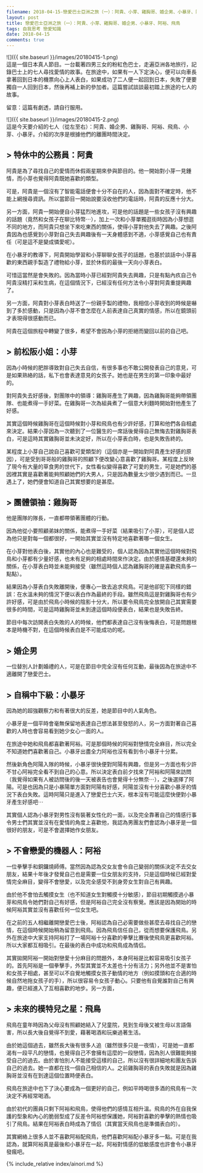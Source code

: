 ```yaml
---
filename: 2018-04-15-戀愛巴士亞洲之旅（一）：阿貴、小芽、雞胸哥、婚企男、小暴牙、阿裕、飛鳥.md
layout: post
title: 戀愛巴士亞洲之旅（一）：阿貴、小芽、雞胸哥、婚企男、小暴牙、阿裕、飛鳥
tags: 自我思考 戀愛知識
date: 2018-04-15
comments: true
---
```


![]({{ site.baseurl }}/images/20180415-1.png)  
這是一個日本真人節目。一台載著四男三女的粉紅色巴士，走遍亞洲各地旅行，記錄巴士上的七人尋找愛情的故事。在旅途中，如果有一人下定決心，便可以向車長拿著回到日本的機票向心上人表白，如果成功了二人便一起回到日本，失敗了便要獨自一人回到日本，然後再補上新的參加者。這篇嘗試談談最初踏上旅途的七人的故事。

留意：這篇有劇透，請自行服用。

![]({{ site.baseurl }}/images/20180415-2.png)  
這是今天要介紹的七人（從左至右）：阿貴、婚企男、雞胸哥、阿裕、飛鳥、小芽、小暴牙。介紹的次序是根據他們的離團時間決定。

## > 特休中的公務員：阿貴

阿貴是為了尋找自己的愛情而休假兩星期來參與節目的。他一開始對小芽一見鍾情，而小芽也覺得阿貴既她喜歡的類型。

可是，阿貴是一個沒有了智能電話便會十分不自在的人，因為面對不確定時，他不能上網搜尋資訊。所以當節目一開始說要沒收他們的電話時，阿貴的反應十分大。

另一方面，阿貴一開始便自小芽猛烈地進攻，可是他的話題是一些女孩子沒有興趣的話題（竟然和女孩子在聊比特幣⋯），加上一次和小芽單獨逛街時因為小芽想逛不同的地方，而阿貴只想坐下來吃東西的關係，使得小芽對他失去了興趣。之後阿貴因為也感覺到小芽對自己失去興趣後有一天身體感到不適，小芽感覺自己也有責任（可是這不是變成憐愛呢）。

在小暴牙的教導下，阿貴開始學習和小芽聊聊女孩子的話題，也基於談話中小芽喜歡的東西親手製造了禮物給小芽，並於休假的最後一天向小芽表白。

可惜這當然是會失敗的。因為當時小芽已經對阿貴失去興趣，只是有點內疚自己令阿貴沒精打采和生病，在這個情況下，已經沒有任何方法令小芽對阿貴重提興趣了。

另一方面，阿貴對小芽表白時送了一份親手製的禮物，我相信小芽收到的時候是嚇到了多於感動，只是因為小芽不會怎麼在人前表達自己真實的情感，所以在鏡頭前才表現得很感動而已。

阿貴在這個旅程中轉變了很多，希望不會因為小芽的拒絕而變回以前的自己吧。

## > 前松阪小姐：小芽

因為小時候的肥胖導致對自己失去自信，有很多事也不敢公開發表自己的意見，可是如果熟絡的話，私下也會表達意見的女孩子。她也是在男生的第一印象中最好的。

對阿貴失去好感後，對團隊中的領導：雞胸哥產生了興趣，因為雞胸哥能夠帶領團隊、也能煮得一手好菜。在雞胸哥一次為組員煮了一個意大利麵時開始對他產生了好感。

其實這個時候雞胸哥在這個時候對小芽和飛鳥也有少許好感，打算和他們各自相處來決定。結果小芽因為一次聽到了一位醫生的一席話後覺得自己無悔去對雞胸哥表白，可是這時其實雞胸哥並未決定好，所以在小芽表白時，也是失敗告終的。

某程度上小芽自己說自己喜歡可愛類型的（這個亦是一開始對阿貴產生好感的原因），可是受到哥哥般的雞胸哥的照顧下便改變心意喜歡了雞胸哥。某程度上反映了現今有大量的草食男的世代下，女性看似變得喜歡了可愛的男生，可是她們的基因裡其實是喜歡著能夠照顧她們的大男人，只是因為數量太少很少遇到而已。一旦遇上了，她們便會知道自己其實想要的是甚麼。

## > 團體領䄂：雞胸哥

他是團隊的隊長，一直都帶領著團體的行動。

因為他從小要照顧弟妹的關係，能煮得一手好菜（結果吸引了小芽），可是個人認為他只是對每一個都很好，一開始其實並沒有特定地喜歡著哪一個女生。

在小芽對他表白後，其實他的內心也是難受的，個人認為因為其實他這個時候對飛鳥和小芽都有少量好感，也未有足夠的相處時間來作決定。由於感情基礎還未夠的關係，在小芽表白時並未能夠接受（雖然這時個人認為雞胸哥的確是喜歡飛鳥多一點點）。

結果因為小芽表白失敗離開後，便專心一致去追求飛鳥。可是他卻犯下同樣的錯誤：在水溫未夠的情況下便以表白作為最終的手段。雖然飛鳥這是對雞胸哥也有少許好感，可是由於飛鳥小時候的陰影十分大，所以要令飛鳥完全放開自己其實需要很多的時間，可是這時雞胸哥並未到達這個時段便表白，結果也是失敗告終。

節目中每次訪開表白失敗的人的時候，他們都表達自己沒有後悔表白，可是問題根本是時機不對，在這個時候表白是不可能成功的呢。

## > 婚企男

一位替別人計劃婚禮的人，可是在節目中完全沒有任何互動，最後因為在旅途中不適離開了戀愛巴士。

## > 自稱中下級：小暴牙
因為她的超強觀察力和有著很大的反差，她是節目中的人氣角色。

小暴牙是一個平時會毫無保留地表達自己想法甚至發怒的人，另一方面對著自己喜歡的人時也會容易看到她少女心一面的人。

在旅途中她和飛鳥都喜歡著阿裕。可是那個時候的阿裕對戀情完全麻目，所以完全不知道她們喜歡著自己。小暴牙出盡全力阿裕也沒有看到令小暴牙十分累。

然後新角色阿陽入隊的時候，小暴牙很快便對阿陽有興趣，但是另一方面也有少許不甘心阿裕完全看不到自己的心意。所以決定表白前夕找來了阿裕和阿陽來訪問（我覺得如果有人被訪問後的後一天被表告也會覺得十分無奈⋯），之後選擇了阿陽。可是也因為只是小暴陽單方面對阿陽有好感，阿陽並沒有十分喜歡小暴牙的情況下表白失敗。這時阿陽只是進入了戀愛巴士六天，根本沒有可能這麼快便對小暴牙產生好感吧⋯

其實個人認為小暴牙對男性沒有裝著女性化的一面，以及完全靠著自己的情感行事令男士們其實並沒有在愛情的角度上喜歡他，我認為男團友們會認為小暴牙是一個很好的朋友，可是不會選擇她作女朋友。

## > 不會戀愛的機器人：阿裕

一位拳擊手和銅鑼燒師傅。當然因為認為交女友會令自己變弱的關係決定不去交女朋友，結果十年後才發覺自己也是需要一位女朋友的支持，只是這個時候已經對愛情完全麻目，變得不會戀愛，以及完全感受不到身旁女生對自己有興趣。

由於他不會怕去觸摸女生（也不知道女生對觸摸十分敏感），節目初期觸摸過小暴芽和飛鳥令她們對自己有好感，但是阿裕自己完全沒有察覺。應該是因為開始的時候阿裕其實並沒有喜歡任何一位女生吧。

在之前的五人相繼離開戀愛巴士後，阿裕認為自己必需要做些甚麼去尋找自己的戀情，在這個時候開始稍為留意到飛鳥。因為飛鳥信任自己，從而想要保護飛鳥。另外在旅途中大家支持阿裕打了一場阿裕十分喜歡的拳擊比賽後使飛鳥更喜歡阿裕。所以大家都互相吸引。在最後的表白中成功和飛鳥成為情侣。

其實拋開阿裕一開始對戀愛十分麻目的問題外，本身阿裕是比較容易吸引女孩子的。首先阿裕是一個拳擊手，外型其實並不太差也十分有活力；另外他並不是害怕和女孩子相處，甚至可以不自覺地觸摸女孩子動情的地方（例如摸頭和在合適的時候自然地拖女孩子的手），所以很容易令女孩子動心。只要他有自覺誰對自己有興趣，便已經進入了互相喜歡的地步。另一方面，

## > 未來的模特兒之星：飛鳥

飛鳥在童年時因為父母沒有照顧她結入了兒童院，見到生母後又被生母以言語傷害，所以長大後自覺得不到愛，藉著喝酒和玩樂過著生活。

由於她這個過去，雖然長大後有很多人追（雖然很多只是一夜情），可是她一直都渴有一段平凡的戀情，也覺得自己不會擁有這麼的一段戀情，因為別人很難能夠接受自己的過去。由於害怕別人不能接受這樣的自己，所以沒有很詳細地和團友告訴自己的過去。她一直都在找一個自己相信的人。之前雞胸哥的表白失敗就是因為雞胸哥並沒有在到達這個位置時便表白。

飛鳥在旅途中也下了決心要成為一個更好的自己，例如平時喝很多酒的飛鳥有一次決定不再經常喝酒。

由於初代的團員只剩下阿裕和飛鳥，使得他們的感情互相升溫。飛鳥的外在自我保護的型象和內心的脆弱型成了反差令阿裕想保護她，阿裕對喜歡的拳擊的熱情也吸引了飛鳥。結果在阿裕表白時成為了情侣（其實當天飛鳥也是準備表白的）。

其實網絡上很多人並不喜歡阿裕配飛鳥，他們喜歡阿裕配小暴牙多一點。可是在我認為，就算阿裕真是最後和小暴牙在一起，阿裕對情感的低敏感度也許會令小暴牙發瘋吧。


{% include_relative index/ainori.md %}
